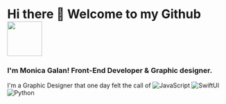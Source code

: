 # Hi there 👐 Welcome to my Github <img src="https://media.giphy.com/media/AHj0lQstZ9I9W/giphy.gif" width="80px">

### I'm Monica Galan! Front-End Developer & Graphic designer.

I'm a Graphic Designer that one day felt the call of ![JavaScript](https://img.shields.io/badge/JavaScript-F7DF1E?style=for-the-badge&logo=javascript&logoColor=black)
![SwiftUI](https://img.shields.io/badge/SwiftUI-5AC8FA?style=for-the-badge&logo=swift&logoColor=white)
![Python](https://img.shields.io/badge/Python-3776AB?style=for-the-badge&logo=python&logoColor=white)


<!--
**mogamiGit/mogamiGit** is a ✨ _special_ ✨ repository because its `README.md` (this file) appears on your GitHub profile.

Here are some ideas to get you started:

- 🔭 I’m currently working on ...
- 🌱 I’m currently learning ...
- 👯 I’m looking to collaborate on ...
- 🤔 I’m looking for help with ...
- 💬 Ask me about ...
- 📫 How to reach me: ...
- 😄 Pronouns: ...
- ⚡ Fun fact: ...
-->
